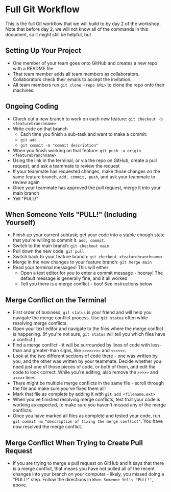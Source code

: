 # Full Git Workflow

This is the full Git workflow that we will build to by day 2 of the workshop. Note that before day 2, we will not know all of the commands in this document, so it might still be helpful, but 

## Setting Up Your Project

* One member of your team goes onto GitHub and creates a new repo with a README file.
* That team member adds all team members as collaborators. Collaborators check their emails to accept the invitation.
* All team members run `git clone <repo URL>` to clone the repo onto their machines.

## Ongoing Coding

* Check out a new branch to work on each new feature: `git checkout -b <featurebranchname>`
* Write code on that branch
    * Each time you finish a sub-task and want to make a commit:
    * `git add .`
    * `git commit -m "commit description"`
* When you finish working on that feature: `git push -u origin <featurebranchname>`
* Using the link in the terminal, or via the repo on GitHub, create a pull request, and ask a teammate to review the request
* If your teammate has requested changes, make those changes on the same feature branch, `add, commit, push`, and ask your teammate to review again
* Once your teammate has approved the pull request, merge it into your main branch
* Yell "PULL!"

## When Someone Yells "PULL!" (Including Yourself)

* Finish up your current subtask; get your code into a stable enough state that you're willing to commit it. `add, commit`.
* Switch to the main branch: `git checkout main`
* Pull down the new code: `git pull`
* Switch back to your feature branch: `git checkout <featurebranchname>`
* Merge in the new changes to your feature branch: `git merge main`
* Read your terminal messages! This will either:
    * Open a text editor for you to enter a commit message - hooray! The default message is generally fine, and it all worked
    * Tell you there is a merge conflict - boo! See instructions below

## Merge Conflict on the Terminal

* First order of business, `git status` is your friend and will help you navigate the merge conflict process. Use `git status` often while resolving merge conflicts.
* Open your text editor and navigate to the files where the merge conflict is happening. (If you're not sure, `git status` will tell you which files have a conflict.)
* Find a merge conflict - it will be surrounded by lines of code with less-than and greater-than signs, like `>>>>>>>>` and `<<<<<<`.
* Look at the two different sections of code there - one was written by you, and the other was written by your teammate. Decide whether you need just one of those pieces of code, or both of them, and edit the code to look correct. While you're editing, also remove the `>>>>>` and `<<<<<` lines.
* There might be multiple merge conflicts in the same file - scroll through the file and make sure you've fixed them all!
* Mark that file as complete by adding it with `git add <filename.ext>`
* When you've finished resolving merge conflicts, test that your code is working as expected, to make sure you haven't missed any of the merge conflicts.
* Once you have marked all files as complete and tested your code, run `git commit -m "description of fixing the merge conflict"`. You have now resolved the merge conflict.

## Merge Conflict When Trying to Create Pull Request

* If you are trying to merge a pull request on GitHub and it says that there is a merge conflict, that means you have not pulled all of the recent changes into your branch on your computer - likely, you missed doing a "PULL!" step. Follow the directions in `When Someone Yells "PULL!"`, above.
